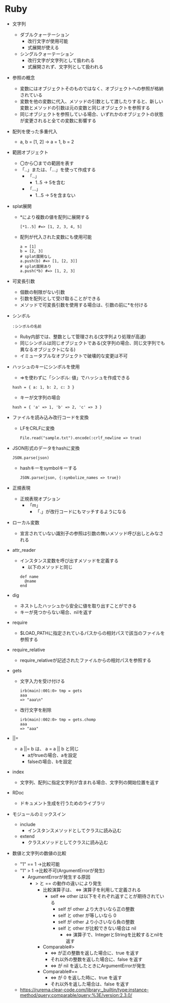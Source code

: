 # Ruby
- 文字列
    - ダブルクォーテーション
        - 改行文字が使用可能
        - 式展開が使える
    - シングルクォーテーション
        - 改行文字が文字列として扱われる
        - 式展開されず、文字列として扱われる
- 参照の概念
    - 変数にはオブジェクトそのものではなく、オブジェクトへの参照が格納されている
    - 変数を他の変数に代入、メソッドの引数として渡したりすると、新しい変数とメソッドの引数は元の変数と同じオブジェクトを参照する
    - 同じオブジェクトを参照している場合、いずれかのオブジェクトの状態が変更されると全ての変数に影響する
- 配列を使った多重代入
    - a, b = [1, 2] -> a = 1, b = 2
- 範囲オブジェクト
    - 〇から〇までの範囲を表す
    - 「..」または、「...」を使って作成する
        - 「..」
            - 1..5 -> 5を含む
        - 「...」
            - 1...5 -> 5を含まない
- splat展開
    - *により複数の値を配列に展開する
        ```
        [*1..5] #=> [1, 2, 3, 4, 5]
        ```
    - 配列が代入された変数にも使用可能
        ```
        a = [1]
        b = [2, 3]
        # splat展開なし
        a.push(b) #=> [1, [2, 3]]
        # splat展開あり
        a.push(*b) #=> [1, 2, 3]
        ```
- 可変長引数
    - 個数の制限がない引数
    - 引数を配列として受け取ることができる
    - メソッドで可変長引数を使用する場合は、引数の前に*を付ける
- シンボル
    ```
    :シンボルの名前
    ```
    - Ruby内部では、整数として管理される(文字列より処理が高速)
    - 同じシンボルは同じオブジェクトである(文字列の場合、同じ文字列でも異なるオブジェクトになる)
    - イミュータブルなオブジェクトで破壊的な変更は不可
- ハッシュのキーにシンボルを使用
    - =>を使わずに「シンボル: 値」でハッシュを作成できる
    ```
    hash = { a: 1, b: 2, c: 3 }
    ```
    - キーが文字列の場合
    ```
    hash = { 'a' => 1, 'b' => 2, 'c' => 3 }
    ```
- ファイルを読み込み改行コードを変換
    - LFをCRLFに変換
        ```
        File.read("sample.txt").encode(:crlf_newline => true)
        ```
- JSON形式のデータをhashに変換
    ```
    JSON.parse(json)
    ```
    - hashキーをsymbolキーする
        ```
        JSON.parse(json, {:symbolize_names => true})
        ```
- 正規表現
   - 正規表現オプション
       - 「m」
           - 「.」が改行コードにもマッチするようになる

- ローカル変数
    - 宣言されていない識別子の参照は引数の無いメソッド呼び出しとみなされる

- attr_reader
    - インスタンス変数を呼び出すメソッドを定義する
        - 以下のメソッドと同じ
        ```
        def name
          @name
        end
        ```

- dig
    - ネストしたハッシュから安全に値を取り出すことができる
    - キーが見つからない場合、nilを返す
- require
    - $LOAD_PATHに指定されているパスからの相対パスで該当のファイルを参照する
- require_relative
    - require_relativeが記述されたファイルからの相対パスを参照する
- gets
    - 文字入力を受け付ける
        ```
        irb(main):001:0> tmp = gets
        aaa
        => "aaa\n"
        ```
    - 改行文字を削除
        ```
        irb(main):002:0> tmp = gets.chomp
        aaa
        => "aaa"
        ```
- ||=
    - a ||= b は、 a = a || b と同じ
        - aがtrueの場合、aを設定
        - falseの場合、bを設定
- index
    - 文字列、配列に指定文字列が含まれる場合、文字列の開始位置を返す
- RDoc
    - ドキュメント生成を行うためのライブラリ
- モジュールのミックスイン
    - include
        - インスタンスメソッドとしてクラスに読み込む
    - extend
        - クラスメソッドとしてクラスに読み込む
- 数値と文字列の数値の比較
    - "1" == 1 ->比較可能
    - "1" > 1 ->比較不可(ArgumentErrorが発生)
        - ArgumentErrorが発生する原因
            - \> と == の動作の違いにより発生
                - 比較演算子は、 <=> 演算子を利用して定義される
                    - self <=> other は以下をそれぞれ返すことが期待されている
                        - self が other より大きいなら正の整数
                        - self と other が等しいなら 0
                        - self が other より小さいなら負の整数
                        - self と other が比較できない場合は nil
                            - <=> 演算子で、IntegerとStringを比較するとnilを返す
                - Comparable#>
                    - <=> が正の整数を返した場合に、true を返す
                    - それ以外の整数を返した場合に、false を返す
                    - <=> が nil を返したときにArgumentErrorが発生
                - Comparable#==
                    - <=> が 0 を返した時に、true を返す
                    - それ以外を返した場合は、false を返す
    - https://rurema.clear-code.com/library:_builtin/type:instance-method/query:comparable/query:%3E/version:2.3.0/

